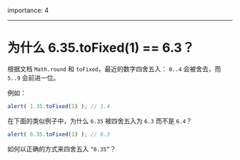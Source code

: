 importance: 4

---

# 为什么 6.35.toFixed(1) == 6.3？

根据文档 `Math.round` 和 `toFixed`，最近的数字四舍五入： `0..4` 会被舍去，而 `5..9` 会前进一位。

例如：

```js run
alert( 1.35.toFixed(1) ); // 1.4
```

在下面的类似例子中，为什么 `6.35` 被四舍五入为 `6.3` 而不是 `6.4`？

```js run
alert( 6.35.toFixed(1) ); // 6.3
```

如何以正确的方式来四舍五入 `“6.35”`？
